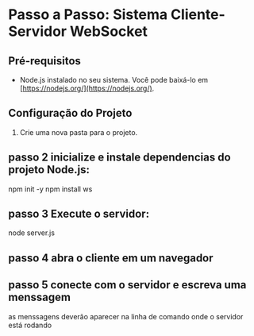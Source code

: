 # Passo a Passo: Sistema Cliente-Servidor WebSocket

## Pré-requisitos
- Node.js instalado no seu sistema. Você pode baixá-lo em [https://nodejs.org/](https://nodejs.org/).

## Configuração do Projeto

1. Crie uma nova pasta para o projeto.

## passo 2 inicialize e instale dependencias do projeto Node.js:
npm init -y
npm install ws

## passo 3 Execute o servidor:
node server.js

## passo 4 abra o cliente em um navegador

## passo 5 conecte com o servidor e escreva uma menssagem
as menssagens deverão aparecer na linha de comando onde o servidor está rodando

